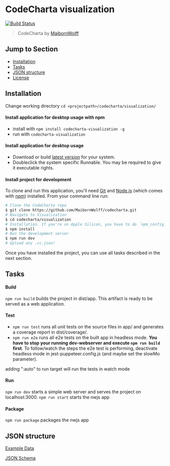 # CodeCharta visualization

[![Build Status](https://travis-ci.org/MaibornWolff/codecharta.svg?branch=main)](https://travis-ci.org/MaibornWolff/codecharta)

> CodeCharta by [MaibornWolff](https://www.maibornwolff.de)

## Jump to Section

-   [Installation](#installation)
-   [Tasks](#tasks)
-   [JSON structure](#json-structure)
-   [License](LICENSE.md)

## Installation

Change working directory `cd <projectpath>/codecharta/visualization/`

#### Install application for desktop usage with npm

-   install with `npm install codecharta-visualization -g`
-   run with `codecharta-visualization`

#### Install application for desktop usage

-   Download or build [latest version](https://github.com/MaibornWolff/codecharta/releases/latest) for your system.
-   Doubleclick the system specific Runnable. You may be required to give it executable rights.

#### Install project for development

To clone and run this application, you'll need [Git](https://git-scm.com) and [Node.js](https://nodejs.org/en/download/) (which comes with [npm](http://npmjs.com)) installed. From your command line run:

```bash
# Clone the CodeCharta repo
$ git clone https://github.com/MaibornWolff/codecharta.git
# Navigate to Visualization
$ cd codecharta/visualization
# Installation. If you're on Apple Silicon, you have to do `npm_config_nwjs_process_arch=x64 npm install` instead (see https://github.com/nwjs/npm-installer/issues/83).
$ npm install
# Run the development server
$ npm run dev
# Upload any .cc.json!
```

Once you have installed the project, you can use all tasks described in the next section.

## Tasks

#### Build

`npm run build` builds the project in dist/app. This artifact is ready to be served as a web application.

#### Test

-   `npm run test` runs all unit tests on the source files in app/ and generates a coverage report in dist/coverage/.
-   `npm run e2e` runs all e2e tests on the built app in headless mode. **You have to stop your running dev-webserver and execute `npm run build` first**.
    To follow/watch the steps the e2e test is performing, deactivate headless mode in jest-puppeteer.config.js (and maybe set the slowMo parameter).

adding ":auto" to run target will run the tests in watch mode

#### Run

`npm run dev` starts a simple web server and serves the project on localhost:3000.
`npm run start` starts the nwjs app

#### Package

`npm run package` packages the nwjs app

## JSON structure

[Example Data](/visualization/app/codeCharta/assets/sample1.cc.json)

[JSON Schema](/visualization/app/codeCharta/util/generatedSchema.json)

